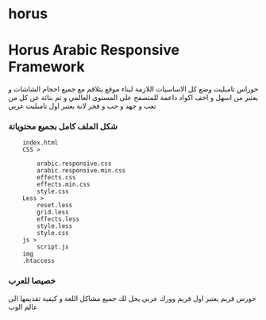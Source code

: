horus
=====

<h1>Horus Arabic  Responsive Framework</h1>

حوراس تامبليت وضع كل الاساسيات اللازمة لبناء موقع يتلاقم مع جميع احجام الشاشات و يعتبر من اسهل و اخف اكواد داعمة للمتصفح على المستوى العالمي و تم بنائة عن كل من تعب و جهد و حب و فخر لانة يعتبر اول تامبليت عربي

<h3>شكل الملف كامل بجميع محتوياتة</h3>

	 	index.html
	 	CSS >
	 		
 			arabic.responsive.css
 			arabic.responsive.min.css
 			effects.css
 			effects.min.css
 			style.css
	 	Less >
	 		reset.less
	 		grid.less
	 		effects.less
	 		style.less
	 		style.css
	 	js >
	 		script.js
	 	img
	 	.htaccess
				

<h3>خصيصا للعرب</h3>

حورس فريم يعتبر اول فريم وورك عربي يحل لك جميع مشاكل اللغة و كيفية تقديمها الى عالم الوب




